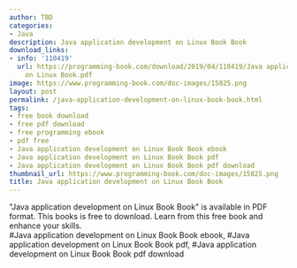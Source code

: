 ```yaml
---
author: TBD
categories:
- Java
description: Java application development on Linux Book Book
download_links:
- info: '110419'
  url: https://programming-book.com/download/2019/04/110419/Java application development
    on Linux Book.pdf
image: https://www.programming-book.com/doc-images/15825.png
layout: post
permalink: /java-application-development-on-linux-book-book.html
tags:
- free book download
- free pdf download
- free programming ebook
- pdf free
- Java application development on Linux Book Book ebook
- Java application development on Linux Book Book pdf
- Java application development on Linux Book Book pdf download
thumbnail_url: https://www.programming-book.com/doc-images/15825.png
title: Java application development on Linux Book Book
---
```


 
<div class="item-desc text-justify">
  "Java application development on Linux Book Book" is available in PDF format. This books is free to download. Learn from this free book and enhance your skills.
  <br>
  #Java application development on Linux Book Book ebook, #Java application development on Linux Book Book pdf, #Java application development on Linux Book Book pdf download
</div>